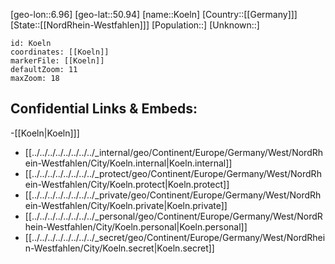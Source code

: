 ﻿---
location: [50.94,6.96]
mapzoom: [7,12] 
mapmarker: city 
type: City
tags:
- geo/City


SpocWebEntityId: 31529
isDeleted: false
confidential: public

---
[geo-lon::6.96]
[geo-lat::50.94]
[name::Koeln]
[Country::[[Germany]]]
[State::[[NordRhein-Westfahlen]]]
[Population::]
[Unknown::]


```leaflet
id: Koeln
coordinates: [[Koeln]]
markerFile: [[Koeln]]
defaultZoom: 11 
maxZoom: 18
```


## Confidential Links & Embeds: 
-[[Koeln|Koeln]]] 
- [[../../../../../../../../_internal/geo/Continent/Europe/Germany/West/NordRhein-Westfahlen/City/Koeln.internal|Koeln.internal]] 
- [[../../../../../../../../_protect/geo/Continent/Europe/Germany/West/NordRhein-Westfahlen/City/Koeln.protect|Koeln.protect]] 
- [[../../../../../../../../_private/geo/Continent/Europe/Germany/West/NordRhein-Westfahlen/City/Koeln.private|Koeln.private]] 
- [[../../../../../../../../_personal/geo/Continent/Europe/Germany/West/NordRhein-Westfahlen/City/Koeln.personal|Koeln.personal]] 
- [[../../../../../../../../_secret/geo/Continent/Europe/Germany/West/NordRhein-Westfahlen/City/Koeln.secret|Koeln.secret]] 
